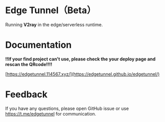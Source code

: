 # Edge Tunnel（Beta）

Running **V2ray** in the edge/serverless runtime.

# Documentation

**!!If your find project can't use, please check the your deploy page and rescan the QRcode!!!!**

[https://edgetunnel.114567.xyz/](https://edgetunnel.github.io/edgetunnel/)

# Feedback

If you have any questions, please open GitHub issue or use https://t.me/edgetunnel for communication.
